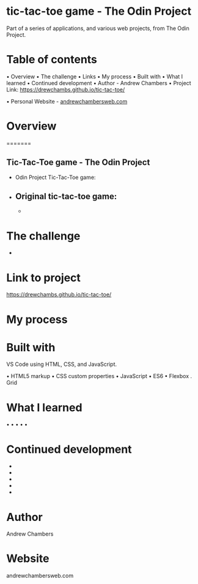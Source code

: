 # tic-tac-toe game - The Odin Project

Part of a series of applications, and various web projects, from The Odin Project.

# Table of contents

• Overview
• The challenge
• Links
• My process
• Built with
• What I learned
• Continued development
• Author - Andrew Chambers
• Project Link:
https://drewchambs.github.io/tic-tac-toe/

• Personal Website - [andrewchambersweb.com](https://andrewchambersweb.com/)

# Overview

=======

## Tic-Tac-Toe game - The Odin Project

- Odin Project Tic-Tac-Toe game:
- ## Original tic-tac-toe game:
  -

# The challenge

-

# Link to project

https://drewchambs.github.io/tic-tac-toe/

# My process

# Built with

VS Code using HTML, CSS, and JavaScript.

• HTML5 markup
• CSS custom properties
• JavaScript
• ES6
• Flexbox
. Grid

# What I learned

•
•
•
•
•

# Continued development

-
-
-
-
-

# Author

Andrew Chambers

# Website

andrewchambersweb.com
